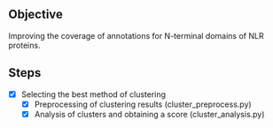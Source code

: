 ## Objective
Improving the coverage of annotations for N-terminal domains of NLR proteins.

## Steps
- [x] Selecting the best method of clustering
    - [x] Preprocessing of clustering results (cluster_preprocess.py)
    - [x] Analysis of clusters and obtaining a score (cluster_analysis.py)
